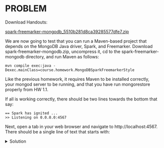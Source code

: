 # PROBLEM

Download Handouts:

[spark-freemarker-mongodb_5510b281d8ca39285577dfe7.zip](https://university.mongodb.com/static/MongoDB_2018_M101J_August/handouts/spark-freemarker-mongodb_5510b281d8ca39285577dfe7.zip)

We are now going to test that you can run a Maven-based project that depends on the MongoDB Java driver, Spark, and Freemarker. Download spark-freemarker-mongodb.zip, uncompress it, cd to the spark-freemarker-mongodb directory, and run Maven as follows:

`mvn compile exec:java -Dexec.mainClass=course.homework.MongoDBSparkFreemarkerStyle`

Like the previous homework, it requires Maven to be installed correctly, your mongod server to be running, and that you have run mongorestore properly from HW 1.1.

If all is working correctly, there should be two lines towards the bottom that say:

```
== Spark has ignited ...
>> Listening on 0.0.0.0:4567
``` 

Next, open a tab in your web browser and navigate to http://localhost:4567. There should be a single line of text that starts with:

<details>
  <summary>Solution</summary>
  <br>2805
</details>
